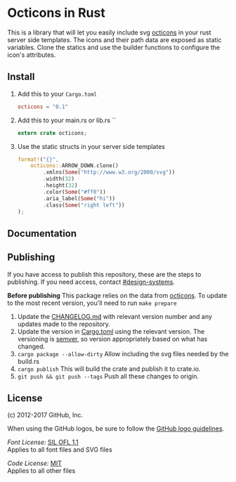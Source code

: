 # Octicons in Rust

This is a library that will let you easily include svg [octicons][octicons] in your rust server side templates.
The icons and their path data are exposed as static variables. Clone the statics and use the builder functions
to configure the icon's attributes.


## Install

1. Add this to your `Cargo.toml`

    ```toml
    octicons = "0.1"
    ```

2. Add this to your main.rs or lib.rs ``

    ```rust
    extern crate octicons;
    ```

3. Use the static structs in your server side templates

    ```rust
    format!("{}",
        octicons::ARROW_DOWN.clone()
            .xmlns(Some("http://www.w3.org/2000/svg"))
            .width(32)
            .height(32)
            .color(Some("#ff0"))
            .aria_label(Some("hi"))
            .class(Some("right left"))
    );
    ```

## Documentation


## Publishing

If you have access to publish this repository, these are the steps to publishing. If you need access, contact [#design-systems](https://github.slack.com/archives/design-systems).

**Before publishing** This package relies on the data from [octicons](https://github.com/primer/octicons). To update to the most recent version, you'll need to run `make prepare`

1. Update the [CHANGELOG.md](./CHANGELOG.md) with relevant version number and any updates made to the repository.
2. Update the version in [Cargo.toml]() using the relevant version. The versioning is [semver](http://semver.org/), so version appropriately based on what has changed.
3. `cargo package --allow-dirty` Allow including the svg files needed by the build.rs
4. `cargo publish` This will build the crate and publish it to crate.io.
5. `git push && git push --tags` Push all these changes to origin.

## License

(c) 2012-2017 GitHub, Inc.

When using the GitHub logos, be sure to follow the [GitHub logo guidelines](https://github.com/logos).

_Font License:_ [SIL OFL 1.1](http://scripts.sil.org/OFL)  
Applies to all font files and SVG files

_Code License:_ [MIT](./LICENSE)  
Applies to all other files

[octicons]: https://github.com/primer/octicons
[octicons-docs]: https://octicons.github.com/
